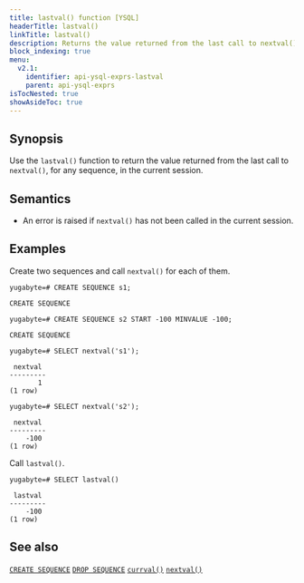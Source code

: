 ```yaml
---
title: lastval() function [YSQL]
headerTitle: lastval()
linkTitle: lastval()
description: Returns the value returned from the last call to nextval(), for any sequence, in the current session.
block_indexing: true
menu:
  v2.1:
    identifier: api-ysql-exprs-lastval
    parent: api-ysql-exprs
isTocNested: true
showAsideToc: true
---
```


## Synopsis

Use the `lastval()` function to return the value returned from the last call to `nextval()`, for any sequence, in the current session.

## Semantics

- An error is raised if `nextval()` has not been called in the current session.

## Examples

Create two sequences and call `nextval()` for each of them.

```postgresql
yugabyte=# CREATE SEQUENCE s1;
```

```
CREATE SEQUENCE
```

```postgresql
yugabyte=# CREATE SEQUENCE s2 START -100 MINVALUE -100;
```

```
CREATE SEQUENCE
```

```postgresql
yugabyte=# SELECT nextval('s1');
```

```
 nextval
---------
       1
(1 row)
```

```postgresql
yugabyte=# SELECT nextval('s2');
```

```
 nextval
---------
    -100
(1 row)
```

Call `lastval()`.

```postgresql
yugabyte=# SELECT lastval()
```

```
 lastval
---------
    -100
(1 row)

```

## See also

[`CREATE SEQUENCE`](../../commands/ddl_create_sequence)
[`DROP SEQUENCE`](../../commands/ddl_drop_sequence)
[`currval()`](../func_currval)
[`nextval()`](../func_nextval)
